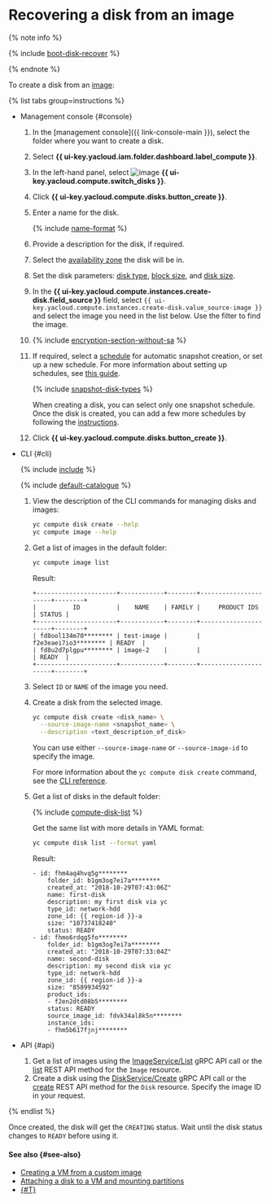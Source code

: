 # Recovering a disk from an image

{% note info %}

{% include [boot-disk-recover](../../../_includes/compute/boot-disk-recover.md) %}

{% endnote %}

To create a disk from an [image](../../concepts/image.md):

{% list tabs group=instructions %}

- Management console {#console}

  1. In the [management console]({{ link-console-main }}), select the folder where you want to create a disk.
  1. Select **{{ ui-key.yacloud.iam.folder.dashboard.label_compute }}**.
  1. In the left-hand panel, select ![image](../../../_assets/console-icons/hard-drive.svg) **{{ ui-key.yacloud.compute.switch_disks }}**.
  1. Click **{{ ui-key.yacloud.compute.disks.button_create }}**.
  1. Enter a name for the disk.

      {% include [name-format](../../../_includes/name-format.md) %}

  1. Provide a description for the disk, if required.
  1. Select the [availability zone](../../../overview/concepts/geo-scope.md) the disk will be in.
  1. Set the disk parameters: [disk type](../../concepts/disk.md#disks_types), [block size](../../concepts/disk.md#maximum-disk-size), and [disk size](../../concepts/disk.md#maximum-disk-size).
  1. In the **{{ ui-key.yacloud.compute.instances.create-disk.field_source }}** field, select `{{ ui-key.yacloud.compute.instances.create-disk.value_source-image }}` and select the image you need in the list below. Use the filter to find the image.


  1. {% include [encryption-section-without-sa](../../../_includes/compute/encryption-section-without-sa.md) %}


  1. If required, select a [schedule](../../concepts/snapshot-schedule.md) for automatic snapshot creation, or set up a new schedule. For more information about setting up schedules, see [this guide](../snapshot-control/create-schedule.md).

     {% include [snapshot-disk-types](../../../_includes/compute/snapshot-disk-types.md) %}

     When creating a disk, you can select only one snapshot schedule. Once the disk is created, you can add a few more schedules by following the [instructions](../disk-control/configure-schedule.md#add-schedule).
  1. Click **{{ ui-key.yacloud.compute.disks.button_create }}**.

- CLI {#cli}

  {% include [include](../../../_includes/cli-install.md) %}

  {% include [default-catalogue](../../../_includes/default-catalogue.md) %}

  1. View the description of the CLI commands for managing disks and images:

      ```bash
      yc compute disk create --help
      yc compute image --help
      ```

  1. Get a list of images in the default folder:

      ```bash
      yc compute image list
      ```

      Result:
      ```text
      +----------------------+------------+--------+----------------------+--------+
      |          ID          |    NAME    | FAMILY |     PRODUCT IDS      | STATUS |
      +----------------------+------------+--------+----------------------+--------+
      | fd8ool134m70******** | test-image |        | f2e3eaei7io3******** | READY  |
      | fd8u2d7plgpu******** | image-2    |        |                      | READY  |
      +----------------------+------------+--------+----------------------+--------+
      ```

  1. Select `ID` or `NAME` of the image you need.

  1. Create a disk from the selected image.

      ```bash
      yc compute disk create <disk_name> \
        --source-image-name <snapshot_name> \
        --description <text_description_of_disk>
      ```
      You can use either `--source-image-name` or `--source-image-id` to specify the image.

      For more information about the `yc compute disk create` command, see the [CLI reference](../../../cli/cli-ref/compute/cli-ref/disk/create.md).

  1. Get a list of disks in the default folder:

      {% include [compute-disk-list](../../../_includes/compute/disk-list.md) %}

      Get the same list with more details in YAML format:

      ```bash
      yc compute disk list --format yaml
      ```

      Result:
      ```text
      - id: fhm4aq4hvq5g********
          folder_id: b1gm3og7ei7a********
          created_at: "2018-10-29T07:43:06Z"
          name: first-disk
          description: my first disk via yc
          type_id: network-hdd
          zone_id: {{ region-id }}-a
          size: "10737418240"
          status: READY
      - id: fhmo6rdqg5fo********
          folder_id: b1gm3og7ei7a********
          created_at: "2018-10-29T07:33:04Z"
          name: second-disk
          description: my second disk via yc
          type_id: network-hdd
          zone_id: {{ region-id }}-a
          size: "8589934592"
          product_ids:
          - f2en2dtd08b5********
          status: READY
          source_image_id: fdvk34al8k5n********
          instance_ids:
          - fhm5b617fjnj********
      ```

- API {#api}

  1. Get a list of images using the [ImageService/List](../../api-ref/grpc/Image/list.md) gRPC API call or the [list](../../api-ref/Image/list.md) REST API method for the `Image` resource.
  1. Create a disk using the [DiskService/Create](../../api-ref/grpc/Disk/create.md) gRPC API call or the [create](../../api-ref/Disk/create.md) REST API method for the `Disk` resource. Specify the image ID in your request.

{% endlist %}

Once created, the disk will get the `CREATING` status. Wait until the disk status changes to `READY` before using it.


#### See also {#see-also}

* [Creating a VM from a custom image](../vm-create/create-from-user-image.md)
* [Attaching a disk to a VM and mounting partitions](../vm-control/vm-attach-disk.md)
* [{#T}](../../../backup/concepts/index.md)
